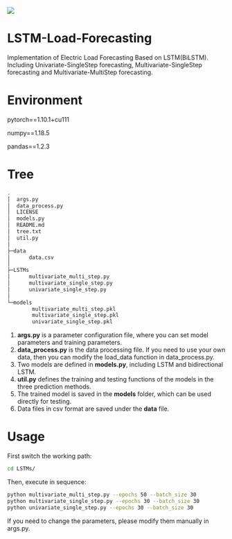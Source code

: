 ![](https://img.shields.io/badge/LSTM-Load%20Forecasting-red)
# LSTM-Load-Forecasting
Implementation of Electric Load Forecasting Based on LSTM(BiLSTM). Including Univariate-SingleStep forecasting, Multivariate-SingleStep forecasting and Multivariate-MultiStep forecasting.

# Environment
pytorch==1.10.1+cu111

numpy==1.18.5

pandas==1.2.3

# Tree
```bash
.
│  args.py
│  data_process.py
│  LICENSE
│  models.py
│  README.md
│  tree.txt
│  util.py
│          
├─data
│      data.csv
│      
├─LSTMs
│      multivariate_multi_step.py
│      multivariate_single_step.py
│      univariate_single_step.py
│      
└─models
        multivariate_multi_step.pkl
        multivariate_single_step.pkl
        univariate_single_step.pkl
```
1. **args.py** is a parameter configuration file, where you can set model parameters and training parameters.
2. **data_process.py** is the data processing file. If you need to use your own data, then you can modify the load_data function in data_process.py.
3. Two models are defined in **models.py**, including LSTM and bidirectional LSTM.
4. **util.py** defines the training and testing functions of the models in the three prediction methods.
5. The trained model is saved in the **models** folder, which can be used directly for testing.
6. Data files in csv format are saved under the **data** file.
# Usage
First switch the working path:
```bash
cd LSTMs/
```
Then, execute in sequence:
```bash
python multivariate_multi_step.py --epochs 50 --batch_size 30
python multivariate_single_step.py --epochs 30 --batch_size 30
python univariate_single_step.py --epochs 30 --batch_size 30
```
If you need to change the parameters, please modify them manually in args.py.